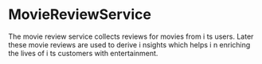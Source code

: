 # MovieReviewService

The movie review service collects reviews for movies from i ts users. Later these
movie reviews are used to derive i nsights which helps i n enriching the lives of i ts
customers with entertainment.

